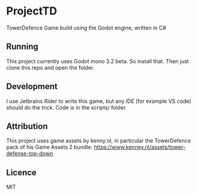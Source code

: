 ﻿# ProjectTD

TowerDefence Game build using the Godot engine, written in C#

## Running

This project currently uses Godot mono 3.2 beta. So install that. Then just clone this repo and open the folder.

## Development

I use Jetbrains Rider to write this game, but any IDE (for example VS code) should do the trick. Code is in the scripts/ folder.

## Attribution

This project uses game assets by kenny.nl, in particular the TowerDefence pack of his Game Assets 2 bundle: https://www.kenney.nl/assets/tower-defense-top-down

## Licence

MIT